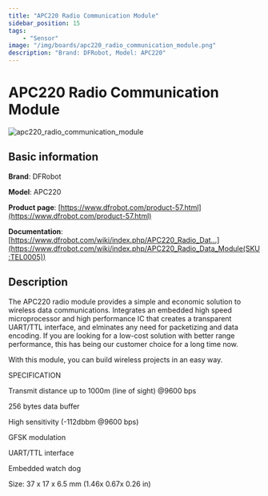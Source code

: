 ```yaml
---
title: "APC220 Radio Communication Module"
sidebar_position: 15
tags:
    - "Sensor"
image: "/img/boards/apc220_radio_communication_module.png"
description: "Brand: DFRobot, Model: APC220"
---
```

# APC220 Radio Communication Module

![apc220_radio_communication_module](/img/boards/apc220_radio_communication_module.png)

## Basic information

**Brand**: DFRobot

**Model**: APC220

**Product page**: [https://www.dfrobot.com/product-57.html](https://www.dfrobot.com/product-57.html)

**Documentation**: [https://www.dfrobot.com/wiki/index.php/APC220_Radio_Dat...](https://www.dfrobot.com/wiki/index.php/APC220_Radio_Data_Module(SKU:TEL0005))

## Description

The APC220 radio module provides a simple and economic solution to wireless data communications\. Integrates an embedded high speed microprocessor and high performance IC that creates a transparent UART/TTL interface, and elminates any need for packetizing and data encoding\. If you are looking for a low\-cost solution with better range performance, this has being our customer choice for a long time now\.



With this module, you can build wireless projects in an easy way\.



SPECIFICATION

Transmit distance up to 1000m \(line of sight\) @9600 bps

256 bytes data buffer

High sensitivity \(\-112dbbm @9600 bps\)

GFSK modulation

UART/TTL interface

Embedded watch dog

Size: 37 x 17 x 6\.5 mm \(1\.46x 0\.67x 0\.26 in\)

